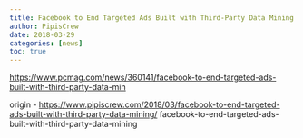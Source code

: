 ```yaml
---
title: Facebook to End Targeted Ads Built with Third-Party Data Mining
author: PipisCrew
date: 2018-03-29
categories: [news]
toc: true
---
```


https://www.pcmag.com/news/360141/facebook-to-end-targeted-ads-built-with-third-party-data-min

origin - https://www.pipiscrew.com/2018/03/facebook-to-end-targeted-ads-built-with-third-party-data-mining/ facebook-to-end-targeted-ads-built-with-third-party-data-mining
